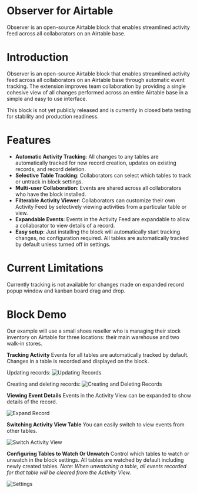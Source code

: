 # Observer for Airtable

Observer is an open-source Airtable block that enables streamlined activity feed across all collaborators on an Airtable base.

# Introduction

Observer is an open-source Airtable block that enables streamlined activity feed across all collaborators on an Airtable base through automatic event tracking. The extension improves team collaboration by providing a single cohesive view of all changes performed across an entire Airtable base in a simple and easy to use interface.

This block is not yet publicly released and is currently in closed beta testing for stability and production readiness.

# Features

* **Automatic Activity Tracking**: All changes to any tables are automatically tracked for new record creation, updates on existing records, and record deletion.
* **Selective Table Tracking**: Collaborators can select which tables to track or untrack in block settings.
* **Multi-user Collaboration**: Events are shared across all collaborators who have the block installed.
* **Filterable Activity Viewer**: Collaborators can customize their own Activity Feed by selectively viewing activities from a particular table or view.
* **Expandable Events**: Events in the Activity Feed are expandable to allow a collaborator to view details of a record.
* **Easy setup**: Just installing the block will automatically start tracking changes, no configuration required. All tables are automatically tracked by default unless turned off in settings.

# Current Limitations
Currently tracking is not available for changes made on expanded record popup window and kanban board drag and drop.

# Block Demo

Our example will use a small shoes reseller who is managing their stock inventory on Airtable for three locations: their main warehouse and two walk-in stores.

**Tracking Activity**
Events for all tables are automatically tracked by default. Changes in a table is recorded and displayed on the block.

Updating records:
![Updating Records](https://github.com/jnlewis/airtable-block-observer/blob/master/media/update-record.gif?raw=true)

Creating and deleting records:
![Creating and Deleting Records](https://github.com/jnlewis/airtable-block-observer/blob/master/media/create-delete-record.gif?raw=true)

**Viewing Event Details**
Events in the Activity View can be expanded to show details of the record. 

![Expand Record](https://github.com/jnlewis/airtable-block-observer/blob/master/media/expand-record.gif?raw=true)

**Switching Activity View Table**
You can easily switch to view events from other tables.

![Switch Activity View](https://github.com/jnlewis/airtable-block-observer/blob/master/media/switch-activity-view.gif?raw=true)

**Configuring Tables to Watch Or Unwatch**
Control which tables to watch or unwatch in the block settings. All tables are watched by default including newly created tables. *Note: When unwatching a table, all events recorded for that table will be cleared from the Activity View.*

![Settings](https://github.com/jnlewis/airtable-block-observer/blob/master/media/settings.gif?raw=true)
